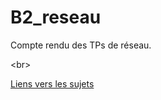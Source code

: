 # B2_reseau

Compte rendu des TPs de réseau.

<br\>

[Liens vers les sujets](https://gitlab.com/it4lik/b2-reseau-2023/-/tree/master/tp?ref_type=heads)
